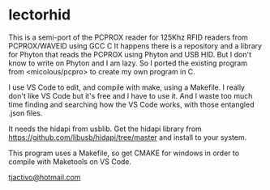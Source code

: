 # lectorhid
This is a semi-port of the PCPROX reader for 125Khz RFID readers from PCPROX/WAVEID using GCC C 
It happens there is a repository and a library for Phyton that reads the PCPROX using Phyton and USB HID.
But I don't know to write on Phyton and I am lazy. So I ported the existing program from <micolous/pcpro>
to create my own program in C.

I use VS Code to edit, and compile with make, using a Makefile.
I really don't like VS Code but it's free and I have to use it. And I waste too much time finding and searching
how the VS Code works, with those entangled .json files.

It needs the hidapi from usblib. Get the hidapi library from https://github.com/libusb/hidapi/tree/master and
install to your system.

This program uses a Makefile, so get CMAKE for windows in order to compile with Maketools on VS Code.

tjactivo@hotmail.com

